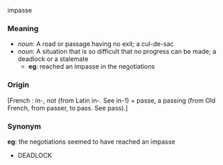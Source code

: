 impasse
### Meaning
+ _noun_: A road or passage having no exit; a cul-de-sac
+ _noun_: A situation that is so difficult that no progress can be made; a deadlock or a stalemate
    + __eg__: reached an impasse in the negotiations

### Origin

[French : in-, not (from Latin in-. See in-1) + passe, a passing (from Old French, from passer, to pass. See pass).]

### Synonym

__eg__: the negotiations seemed to have reached an impasse

+ DEADLOCK


